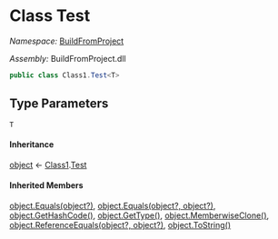 ﻿# Class Test

_Namespace:_ [BuildFromProject](BuildFromProject.md)

_Assembly:_ BuildFromProject.dll

```csharp
public class Class1.Test<T>
```

## Type Parameters

`T`

#### Inheritance

[object](https://learn.microsoft.com/dotnet/api/system.object) ← 
[Class1](BuildFromProject.Class1.md).[Test](BuildFromProject.Class1.Test-1.md)<T>

#### Inherited Members

[object.Equals(object?)](https://learn.microsoft.com/dotnet/api/system.object.equals#system-object-equals(system-object)), 
[object.Equals(object?, object?)](https://learn.microsoft.com/dotnet/api/system.object.equals#system-object-equals(system-object-system-object)), 
[object.GetHashCode()](https://learn.microsoft.com/dotnet/api/system.object.gethashcode), 
[object.GetType()](https://learn.microsoft.com/dotnet/api/system.object.gettype), 
[object.MemberwiseClone()](https://learn.microsoft.com/dotnet/api/system.object.memberwiseclone), 
[object.ReferenceEquals(object?, object?)](https://learn.microsoft.com/dotnet/api/system.object.referenceequals), 
[object.ToString()](https://learn.microsoft.com/dotnet/api/system.object.tostring)

